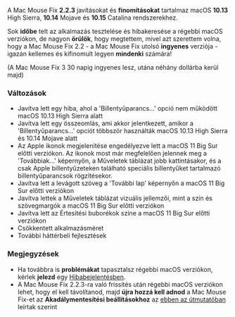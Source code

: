 A Mac Mouse Fix **2.2.3** javításokat és **finomításokat** tartalmaz macOS **10.13** High Sierra, **10.14** Mojave és **10.15** Catalina rendszerekhez.

Sok **időbe** telt az alkalmazás tesztelése és hibakeresése a régebbi macOS verziókon, de nagyon **örülök**, hogy megtettem, mivel azt szerettem volna, hogy a Mac Mouse Fix 2.2 - a Mac Mouse Fix utolsó **ingyenes** verziója - igazán kellemes és kifinomult legyen **mindenki** számára!

(A Mac Mouse Fix 3 30 napig ingyenes lesz, utána néhány dollárba kerül majd)

### Változások

- Javítva lett egy hiba, ahol a 'Billentyűparancs...' opció nem működött macOS 10.13 High Sierra alatt
- Javítva lett egy összeomlás, ami akkor jelentkezett, amikor a 'Billentyűparancs...' opciót többször használták macOS 10.13 High Sierra és 10.14 Mojave alatt
- Az Apple ikonok megjelenítése engedélyezve lett a macOS 11 Big Sur előtti verziókon. Az ikonok most már megfelelően jelennek meg a 'Továbbiak...' képernyőn, a Műveletek táblázat jobb kattintásakor, és a csak Apple billentyűzeteken található speciális billentyűket tartalmazó billentyűparancsok rögzítésekor.
- Javítva lett a levágott szöveg a 'További lap' képernyőn a macOS 11 Big Sur előtti verziókon
- Javítva lettek a Műveletek táblázat vizuális jellemzői, mint a szín és szövegmargók a macOS 11 Big Sur előtti verziókon
- Javítva lett az Értesítési buborékok színe a macOS 11 Big Sur előtti verziókon
- Csökkentett alkalmazásméret
- További háttérbeli fejlesztések

### Megjegyzések

- Ha továbbra is **problémákat** tapasztalsz régebbi macOS verziókon, kérlek **jelezd** egy [Hibabejelentésben](https://noah-nuebling.github.io/mac-mouse-fix-feedback-assistant/?type=bug-report).
- A Mac Mouse Fix 2.2.3-ra való frissítés után régebbi macOS verziókon lehet, hogy el kell távolítanod, majd **újra hozzá kell adnod** a Mac Mouse Fix-et az **Akadálymentesítési beállításokhoz** az [ebben az útmutatóban](https://github.com/noah-nuebling/mac-mouse-fix/discussions/101) leírtak szerint